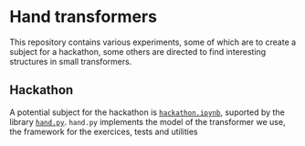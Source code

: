 # Hand transformers

This repository contains various experiments,
some of which are to create a subject for a hackathon,
some others are directed to find interesting structures in small transformers.

## Hackathon

A potential subject for the hackathon is [`hackathon.ipynb`](./hackathon.ipynb),
suported by the library [`hand.py`](./hand.py). `hand.py` implements the model of
the transformer we use, the framework for the exercices, tests and utilities